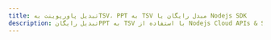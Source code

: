 ---title: تبدیل پاورپوینت بهTSV، PPT به TSV مبدل رایگان یا Nodejs SDKdescription: تبدیل رایگانPPT به TSV با استفاده از Nodejs Cloud APIs & SDK. همچنین اسناد Microsoft PowerPoint را در Cloud ایجاد، ویرایش و رندر کنید.---
